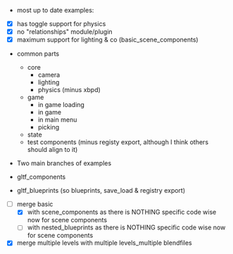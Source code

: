 - most up to date examples:
 - [x] has toggle support for physics
 - [x] no "relationships" module/plugin
 - [x] maximum support for lighting & co (basic_scene_components)

- common parts
    - core 
        - camera
        - lighting
        - physics (minus xbpd)
    - game
        - in game loading
        - in game
        - in main menu
        - picking
    - state
    - test components (minus registy export, although I think others should align to it)

- Two main branches of examples
 - gltf_components
 - gltf_blueprints (so blueprints, save_load & registry export)


- [ ] merge basic 
    - [x] with scene_components as there is NOTHING specific code wise now for scene components
    - [ ] with nested_blueprints as there is NOTHING specific code wise now for scene components
- [x] merge multiple levels with multiple levels_multiple blendfiles
